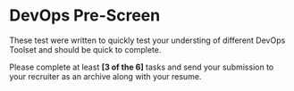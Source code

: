# DevOps Pre-Screen

These test were written to quickly test your understing of different DevOps Toolset and should be quick to complete.

Please complete at least **[3 of the 6]** tasks and send your submission to your recruiter as an archive along with your resume. 
